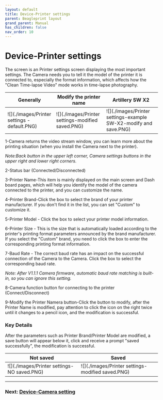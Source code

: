 ```yaml
---
layout: default
title: Device-Printer settings
parent: Beagleprint layout
grand_parent: Manual
has_children: false
nav_order: 10
---
```


# Device-Printer settings

The screen is an Printer settings screen displaying the most important settings. The Camera needs you to tell it the model of the printer it is connected to, especially the format information, which affects how the "Clean Time-lapse Video" mode works in time-lapse photography.

|Generally|Modify the printer name|Artillery SW X2|
|-|-|-|
|![](./images/Printer settings - default.PNG)|![](./images/Printer settings-modified saved.PNG)|![](./images/Printer settings-example SW-X2-modify and save.PNG)|

1-Camera returns the video stream window, you can learn more about the printing situation (when you install the Camera next to the printer).

_Note:Back button in the upper left corner, Camera settings buttons in the upper right and lower right corners._

2-Status bar (Connected/Disconnected)

3-Printer Name-This item is mainly displayed on the main screen and Dash board pages, which will help you identify the model of the camera connected to the printer, and you can customize the name.

4-Printer Brand-Click the box to select the brand of your printer manufacturer. If you don't find it in the list, you can set "Custom" to customize it.

5-Printer Model - Click the box to select your printer model information.

6-Printer Size - This is the size that is automatically loaded according to the printer's printing format parameters announced by the brand manufacturer. If you select the "Custom" brand, you need to click the box to enter the corresponding printing format information.

7-Baud Rate - The correct baud rate has an impact on the successful connection of the Camera to the Camera. Click the box to select the corresponding baud rate.

_Note: After V1.1.1 Camera firmware, automatic baud rate matching is built-in, so you can ignore this setting._

8-Camera function button for connecting to the printer (Connect/Disconnect)

9-Modify the Printer Namera button-Click the button to modify, after the Printer Name is modified, pay attention to click the icon on the right twice until it changes to a pencil icon, and the modification is successful.

### Key Details

After the parameters such as Printer Brand/Printer Model are modified, a save button will appear below it, click and receive a prompt "saved successfully", the modification is successful.

|Not saved|Saved|
|-|-|
|![](./images/Printer settings-NO saved.PNG)|![](./images/Printer settings-modified saved.PNG)|


---
### Next: [Device-Camera setting](/Beaglecam/docs/Manual/Beagleprint%20Device%20Camera%20settings.md)
